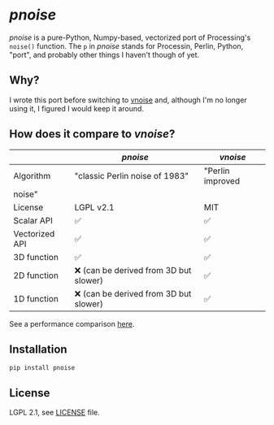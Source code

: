 # *pnoise*

*pnoise* is a pure-Python, Numpy-based, vectorized port of Processing's `noise()` function. The `p` in *pnoise* stands for Processin, Perlin, Python, "port", and probably other things I haven't though of yet.

## Why?

I wrote this port before switching to [vnoise](https://github.com/plottertools/vnoise) and, although I'm no longer using it, I figured I would keep it around. 

## How does it compare to *vnoise*?

| | *pnoise* | *vnoise* |
| --- | --- | --- |
| Algorithm | "classic Perlin noise of 1983" | "Perlin improved
noise" |
| License | LGPL v2.1 | MIT |
| Scalar API | ✅ | ✅ |
| Vectorized API | ✅ | ✅ |
| 3D function | ✅ | ✅ |
| 2D function | ❌ (can be derived from 3D but slower) | ✅ |
| 1D function | ❌ (can be derived from 3D but slower) | ✅ |

See a performance comparison [here](https://github.com/plottertools/vnoise/tree/main/benchmarks).

## Installation

```
pip install pnoise
```

## License

LGPL 2.1, see [LICENSE](LICENSE) file.
